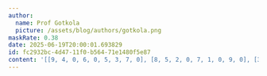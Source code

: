 ```yaml
---
author:
  name: Prof Gotkola
  picture: /assets/blog/authors/gotkola.png
maskRate: 0.38
date: 2025-06-19T20:00:01.693829
id: fc2932bc-4d47-11f0-b564-71e1480f5e87
content: '[[9, 4, 0, 6, 0, 5, 3, 7, 0], [8, 5, 2, 0, 7, 1, 0, 9, 0], [3, 7, 6, 0, 4, 2, 0, 0, 5], [1, 0, 7, 5, 6, 4, 0, 2, 0], [2, 0, 0, 7, 9, 8, 1, 3, 4], [4, 9, 0, 0, 2, 0, 6, 0, 0], [5, 8, 4, 0, 1, 0, 7, 6, 3], [0, 2, 0, 0, 0, 7, 5, 4, 1], [7, 1, 0, 0, 0, 6, 2, 0, 0]]'
---
```

